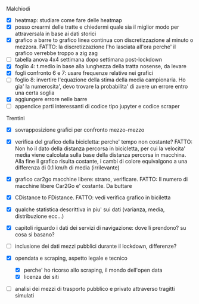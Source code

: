 Malchiodi
- [x] heatmap: studiare come fare delle heatmap
- [x] posso crearmi delle tratte e chiedermi quale sia il miglior modo per attraversala in base ai dati storici
- [x] grafico a barre to grafico linea continua con discretizzazione al minuto o mezzora. FATTO: la discretizzazione l'ho lasciata all'ora perche' il grafico verrebbe troppo a zig zag
- [ ] tabella anova 4x4 settimana dopo settimana post-lockdown
- [x] foglio 4: t.medio in base alla lunghezza della tratta nosense, da levare
- [x] fogli confronto 6 e 7: usare frequenze relative nei grafici
- [ ] foglio 8: invertire l'equazione della stima della media campionaria. Ho gia' la numerosita', devo trovare la probabilita' di avere un errore entro una certa soglia
- [x] aggiungere errore nelle barre
- [ ] appendice parti interessanti di codice tipo jupyter e codice scraper

Trentini
- [x] sovrapposizione grafici per confronto mezzo-mezzo
- [x] verifica del grafico della bicicletta: perche' tempo non costante? FATTO: Non ho il dato della distanza percorsa in bicicletta, per cui la velocita' media viene calcolata sulla base della distanza percorsa in macchina. Alla fine il grafico risulta costante, i cambi di colore equivalgono a una differenza di 0.1 km/h di media (irrilevante)
- [x] grafico car2go macchine libere: strano, verificare. FATTO: Il numero di macchine libere Car2Go e' costante. Da buttare
- [x] CDistance to FDistance. FATTO: vedi verifica grafico in biciletta
- [x] qualche statistica descrittiva in piu' sui dati (varianza, media, distribuzione ecc...)
- [x] capitoli riguardo i dati dei servizi di navigazione: dove li prendono? su cosa si basano?
- [ ] inclusione dei dati mezzi pubblici durante il lockdown, differenze?
- [x] opendata e scraping, aspetto legale e tecnico
	- [x] perche' ho ricorso allo scraping, il mondo dell'open data
	- [x] licenza dei siti
- [ ] analisi dei mezzi di trasporto pubblico e privato attraverso tragitti simulati

